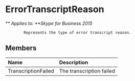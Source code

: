 
# ErrorTranscriptReason


_** Applies to: **Skype for Business 2015_

            Represents the type of error transcript reason.
            
## Members



|**Name**|**Description**|
|:-----|:-----|
|TranscriptionFailed|The transcription failed|
